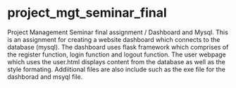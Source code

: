 # project_mgt_seminar_final
Project Management Seminar final assignment / Dashboard and Mysql.
This is an assignment for creating a website dashboard which connects to the database (mysql). The dashboard uses flask framework which comprises of the register function, login function and logout function.
The user webpage which uses the user.html displays content from the database as well as the style formating. Addiitional files are also include such as the exe file for the dashborad and msyql file.
